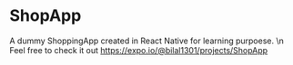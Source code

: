 # ShopApp
A dummy ShoppingApp created in React Native for learning purpoese. \n
Feel free to check it out 
https://expo.io/@bilal1301/projects/ShopApp

